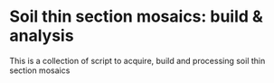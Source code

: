 # Soil thin section mosaics: build & analysis
 This is a collection of script to acquire, build and processing soil thin section mosaics
